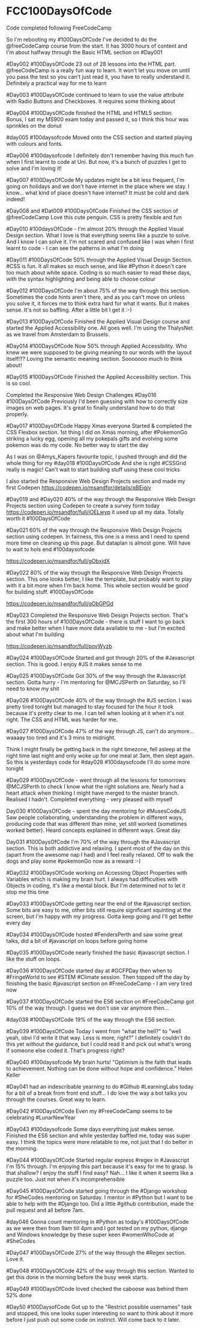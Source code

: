 # FCC100DaysOfCode
Code completed following FreeCodeCamp

So I'm rebooting my #100DaysOfCode I've decided to do the @freeCodeCamp course from the start. 
It has 3000 hours of content and I'm about halfway through the Basic HTML section on #Day001

#Day002 #100DaysOfCode 23 out of 28 lessons into the HTML part. 
@freeCodeCamp
 is a really fun way to learn. It won't let you move on until you pass the test so you can't just read it, you have to really understand it. Definitely a practical way for me to learn
 
 #Day003 #100DaysOfCode continued to learn to use the value attribute with Radio Buttons and Checkboxes. It requires some thinking about
 
#Day004 #100DaysOfCode finished the HTML and HTML5 section.  
Bonus, I sat my MS900 exam today and passed it, so I think this hour was sprinkles on the donut

#day005 #100daysofcode 
Moved onto the CSS section and started playing with colours and fonts.

#Day006 #100daysofcode
I definitely don't remember having this much fun when I first learnt to code at Uni. But now, it's a bunch of puzzles I get to solve and I'm loving it!

#Day007 #100DaysOfCode
My updates might be a bit less frequent, I'm going on holidays and we don't have internet in the place where we stay. I know... what kind of place doesn't have internet? It must be cold and dark indeed!

#Day008 and #Dat009 #100DaysOfCode
Finished the CSS section of 
@freeCodeCamp Love this cute penguin. CSS is pretty flexible and fun

#Day010 #100daysOfCode - I'm almost 20% through the Applied Visual Design section. What I love is that everything seems like a puzzle to solve. And I know I can solve it. I'm not scared and confused like I was when I first learnt to code - I can see the patterns in what I'm doing

#Day011 #100DaysOfCode 50% through the Applied Visual Design Section. #CSS is fun. It all makes so much sense, and like #Python it doesn't care too much about white space. Coding is so much easier to read these days, with the syntax highlighting and being able to choose colour

#Day012 #100DaysOfCode I'm about 75% of the way through this section. Sometimes the code hints aren't there, and as you can't move on unless you solve it, it forces me to think extra hard for what it wants. But it makes sense. It's not so baffling. After a little bit I get it :-)

#Day013 #100DaysOfCode Finished the Applied Visual Design course and started the Applied Accessibility one. All goes well. I'm using the ThalysNet as we travel from Amsterdam to Brussels.

#Day014 #100DaysOfCode Now 50% through Applied Accessibility. Who knew we were supposed to be giving meaning to our words with the layout itself!?? Loving the semantic meaning section. Sooooooo much to think about!

#Day015 #100DaysOfCode Finished the Applied Accessibility section. This is so cool.

Completed the Responsive Web Design Challenges #Day016 #100DaysOfCode Previously I'd been guessing with how to correctly size images on web pages. It's great to finally understand how to do that properly.

#Day017 #100DaysOfCode Happy Xmas everyone 
Started & completed the CSS Flexbox section. 1st thing I did on Xmas morning, after #PokemonGo striking a lucky egg, opening all my pokepals gifts and evolving some pokemon was do my code. No better way to start the day

As I was on @Amys_Kapers favourite topic, I pushed through and did the whole thing for my #day018 #100DaysOfCode And she is right #CSSGrid really is magic! Can't wait to start building stuff using these cool tricks

I also started the Responsive Web Design Projects section and made my first Codepen
https://codepen.io/msandfor/details/qBEjgjv

#Day019 and #Day020 40% of the way through the Responsive Web Design Projects section using Codepen to create a survey form today https://codepen.io/msandfor/full/jOELwyp it used up all my data. Totally worth it #100DaysOfCode

#Day021 60% of the way through the Responsive Web Design Projects section using codepen. In fairness, this one is a mess and I need to spend more time on cleaning up this page. But dataplan is almost gone. Will have to wait to hols end #100daysofcode

https://codepen.io/msandfor/full/gObxjdX

#Day022 80% of the way through the Responsive Web Design Projects section. This one looks better, I like the template, but probably want to play with it a bit more when I'm back home. This whole section would be good for building stuff. #100DaysOfCode

https://codepen.io/msandfor/full/gObGPGd

#Day023 Completed the Responsive Web Design Projects section. That's the first 300 hours of #100DaysOfCode - there is stuff I want to go back and make better when I have more data available to me - but I'm excited about what I'm building

https://codepen.io/msandfor/full/povWyzb

#Day024 #100DaysOfCode Started and got through 20% of the #Javascript section. This is good. I enjoy #JS it makes sense to me

#Day025 #100DaysOfCode Got 30% of the way through the #Javascript section. Gotta hurry - I'm mentoring for @MCJSPerth on Saturday, so I'll need to know my shit

#Day026 #100DaysOfCode 40% of the way through the #JS section. I was pretty tired tonight but managed to stay focused for the hour it took because it's pretty clear to me. I can tell when looking at it when it's not right. The CSS and HTML was harder for me.

#Day027 #100DaysOfCode 47% of the way through JS, can't do anymore... waaaay too tired and it's 3 mins to midnight.

Think I might finally be getting back in the right timezone, fell asleep at the right time last night and only woke up for one meal at 3am, then slept again. So this is yesterdays code for #day028 #100daysofcode I'll do some more tonight

#Day029 #100DaysOfCode - went through all the lessons for tomorrows @MCJSPerth to check I know what the right solutions are. Nearly had a heart attack when thinking I might have merged to the master branch. Realised I hadn't. Completed everything - very pleased with myself 

Day030 #100DaysOfCode - spent the day mentoring for #MusesCodeJS Saw people collaborating, understanding the problem in different ways, producing code that was different than mine, yet still worked (sometimes worked better). Heard concepts explained in different ways. Great day 

Day031 #100DaysOfCode I'm 70% of the way through the #Javascript section. This is both addictive and relaxing. I spent most of the day on this (apart from the awesome nap I had) and I feel really relaxed. Off to walk the dogs and play some #pokemonGo now as a reward :-) 

#Day032 #100DaysOfCode working on Accessing Object Properties with Variables which is making my brain hurt. I always had difficulties with Objects in coding, it's like a mental block. But I'm determined not to let it stop me this time

#Day033 #100DaysOfCode getting near the end of the #javascript section. Some bits are easy to me, other bits still require significant squinting at the screen, but I'm happy with my progress. Gotta keep going and I'll get better every day 

#Day034 #100DaysOfCode hosted #FendersPerth and saw some great talks, did a bit of #javascript on loops before going home

#Day035 #100DaysOfCode nearly finished the basic #javascript section. I like the stuff on loops.

#Day036 #100DaysOfCode started day at #GCFPDay then when to #FringeWorld to see #STEM #Climate session. Then topped off the day by finishing the basic #javascript section on #FreeCodeCamp - I am very tired now

#Day037 #100DaysOfCode started the ES6 section on #FreeCodeCamp got 10% of the way through. I guess we don't use var anymore then...

#day038 #100DaysOfCode 19% of the way through the ES6 section. 

#Day039 #100DaysOfCode Today I went from "what the hell?" to "well yeah, obvi I'd write it that way. Less is more, right?" I definitely couldn't do this yet without the guidance, but I could read it and pick out what's wrong if someone else coded it. That's progress right?

#Day040 #100daysofcode My brain hurts! "Optimism is the faith that leads to achievement. Nothing can be done without hope and confidence." Helen Keller

#Day041 had an indescribable yearning to do #Github #LearningLabs today for a bit of a break from front end stuff... I do love the way a bot talks you through the courses. Great way to learn.

#Day042 #100DaysOfCode Even my #FreeCodeCamp seems to be celebrating #LunarNewYear

#Day043 #100daysofcode Some days everything just makes sense. Finished the ES6 section and while yesterday baffled me, today was super easy. I think the topics were more relatable to me, not just that I do better in the morning.

#Day044 #100DaysOfCode Started regular express #regex in #Javascript I'm 15% through. I'm enjoying this part because it's easy for me to grasp. Is that shallow? I enjoy the stuff I find easy? Nah... I like it when it seems like a puzzle too. Just not when it's incomprehensible

#Day045 #100DaysOfCode started going through the #Django workshop for #SheCodes mentoring on Saturday. I mentor in #Python but I want to be able to help with the #Django too. Did a little #github contribution, made the pull request and all before 7am. 

#day046 Gonna count mentoring in #Python as today's #100DaysOfCode as we were then from 9am till 4pm and I got tested on my python, django and Windows knowledge by these super keen #womenWhoCode at #SheCodes

#Day047 #100DaysOfCode 27% of the way through the #Regex section. Love it.

#Day048 #100DaysOfCode 42% of the way through this section. Wanted to get this done in the morning before the busy week starts. 

#Day049 #100DaysOfCode loved checked the caboose was behind them 52% done

#Day50 #100DaysofCode Got up to the "Restrict possible usernames" task and stopped, this one looks super interesting so want to think about it more before I just push out some code on instinct. Will come back to it later.




 

















